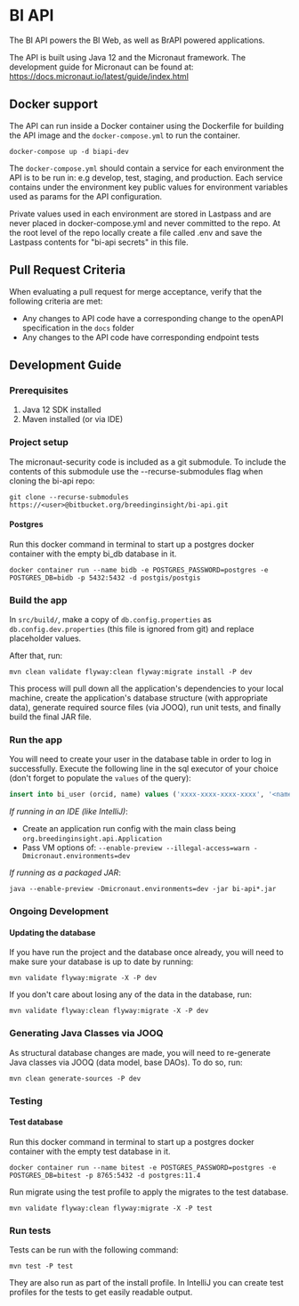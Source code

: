 # BI API

The BI API powers the BI Web, as well as BrAPI powered applications.

The API is built using Java 12 and the Micronaut framework.  The development guide for Micronaut can be found at: https://docs.micronaut.io/latest/guide/index.html

## Docker support
The API can run inside a Docker container using the Dockerfile for building the
API image and the `docker-compose.yml` to run the container.
```
docker-compose up -d biapi-dev
```

The `docker-compose.yml` should contain a service for each environment the API is
to be run in: e.g develop, test, staging, and production.  Each service contains
under the environment key public values for environment variables used as params
for the API configuration.

Private values used in each environment are stored in Lastpass and are never
placed in docker-compose.yml and never committed to the repo.  At the root level
of the repo locally create a file called .env and save the Lastpass contents for
"bi-api secrets" in this file.

## Pull Request Criteria

When evaluating a pull request for merge acceptance, verify that the following criteria are met:

* Any changes to API code have a corresponding change to the openAPI specification in the `docs` folder
* Any changes to the API code have corresponding endpoint tests

## Development Guide

### Prerequisites

1. Java 12 SDK installed
1. Maven installed (or via IDE)

### Project setup
The micronaut-security code is included as a git submodule.  To include the contents of this submodule use the --recurse-submodules flag when cloning the bi-api repo:

```
git clone --recurse-submodules https://<user>@bitbucket.org/breedinginsight/bi-api.git
```

#### Postgres

Run this docker command in terminal to start up a postgres docker container with the empty bi_db database in it. 

```
docker container run --name bidb -e POSTGRES_PASSWORD=postgres -e POSTGRES_DB=bidb -p 5432:5432 -d postgis/postgis
```

### Build the app
In `src/build/`, make a copy of `db.config.properties` as `db.config.dev.properties` (this file is ignored from git) and replace placeholder values.

After that, run:

```
mvn clean validate flyway:clean flyway:migrate install -P dev
```

This process will pull down all the application's dependencies to your local machine, create the application's database structure (with appropriate data), generate required source files (via JOOQ), run unit tests, and finally build the final JAR file. 

### Run the app

You will need to create your user in the database table in order to log in successfully. Execute the following line in the sql executor of your choice (don't forget to populate the `values` of the query): 

```sql
insert into bi_user (orcid, name) values ('xxxx-xxxx-xxxx-xxxx', '<name>');
``` 

*If running in an IDE (like IntelliJ)*:

- Create an application run config with the main class being `org.breedinginsight.api.Application`
- Pass VM options of: `--enable-preview --illegal-access=warn -Dmicronaut.environments=dev`

*If running as a packaged JAR*:

```
java --enable-preview -Dmicronaut.environments=dev -jar bi-api*.jar
```


### Ongoing Development

#### Updating the database

If you have run the project and the database once already, you will need to make sure your database is up to date by running: 

```
mvn validate flyway:migrate -X -P dev
```


If you don't care about losing any of the data in the database, run:

```
mvn validate flyway:clean flyway:migrate -X -P dev
```

### Generating Java Classes via JOOQ

As structural database changes are made, you will need to re-generate Java classes via JOOQ (data model, base DAOs).  To do so, run:

```
mvn clean generate-sources -P dev
```

### Testing

#### Test database

Run this docker command in terminal to start up a postgres docker container with the empty test database in it. 

```
docker container run --name bitest -e POSTGRES_PASSWORD=postgres -e POSTGRES_DB=bitest -p 8765:5432 -d postgres:11.4
```

Run migrate using the test profile to apply the migrates to the test database.

```
mvn validate flyway:clean flyway:migrate -X -P test
```

### Run tests

Tests can be run with the following command:

```
mvn test -P test
```

They are also run as part of the install profile. In IntelliJ you can create test profiles for the tests to get easily readable output.


